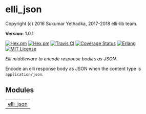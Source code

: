 

# elli_json #

Copyright (c) 2016 Sukumar Yethadka, 2017-2018 elli-lib team.

__Version:__ 1.0.1

[![Hex.pm][hex badge]][hex link]
[![Hex.pm][hex downloads]][hex link]
[![Travis CI][travis badge]][travis builds]
[![Coverage Status][coveralls badge]][coveralls link]
[![Erlang][erlang badge]][erlang downloads]
[![MIT License][license badge]](LICENSE)

*Elli middleware to encode response bodies as JSON.*

Encode an elli response body as JSON when the content type is `application/json`.

[travis badge]: https://travis-ci.org/elli-lib/elli_json.svg?branch=develop
[travis builds]: https://travis-ci.org/elli-lib/elli_json?branch=develop
[hex badge]: https://img.shields.io/hexpm/v/elli_json.svg
[hex link]: https://hex.pm/packages/elli_json
[hex downloads]: https://img.shields.io/hexpm/dt/elli_json.svg
[coveralls badge]: https://coveralls.io/repos/github/elli-lib/elli_json/badge.svg?branch=develop
[coveralls link]: https://coveralls.io/github/elli-lib/elli_json?branch=develop
[erlang badge]: https://img.shields.io/badge/erlang-%E2%89%A518.0-red.svg
[erlang downloads]: http://www.erlang.org/downloads
[license badge]: https://img.shields.io/badge/license-MIT-blue.svg


## Modules ##


<table width="100%" border="0" summary="list of modules">
<tr><td><a href="https://github.com/elli-lib/elli_json/blob/develop/doc/elli_json.md" class="module">elli_json</a></td></tr></table>

